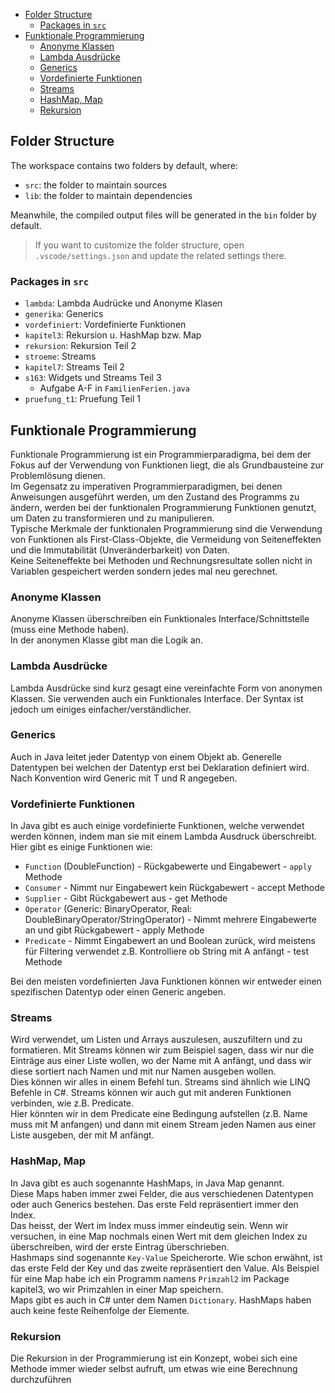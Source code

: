 - [Folder Structure](#folder-structure)
  - [Packages in `src`](#packages-in-src)
- [Funktionale Programmierung](#funktionale-programmierung)
  - [Anonyme Klassen](#anonyme-klassen)
  - [Lambda Ausdrücke](#lambda-ausdrücke)
  - [Generics](#generics)
  - [Vordefinierte Funktionen](#vordefinierte-funktionen)
  - [Streams](#streams)
  - [HashMap, Map](#hashmap-map)
  - [Rekursion](#rekursion)

## Folder Structure

The workspace contains two folders by default, where:

- `src`: the folder to maintain sources
- `lib`: the folder to maintain dependencies

Meanwhile, the compiled output files will be generated in the `bin` folder by default.

> If you want to customize the folder structure, open `.vscode/settings.json` and update the related settings there.

### Packages in `src`

- `lambda`: Lambda Audrücke und Anonyme Klasen
- `generika`: Generics
- `vordefiniert`: Vordefinierte Funktionen
- `kapitel3`: Rekursion u. HashMap bzw. Map
- `rekursion`: Rekursion Teil 2
- `stroeme`: Streams
- `kapitel7`: Streams Teil 2
- `s163`: Widgets und Streams Teil 3
  - Aufgabe A-F in `FamilienFerien.java`
- `pruefung_t1`: Pruefung Teil 1

## Funktionale Programmierung
Funktionale Programmierung ist ein Programmierparadigma, bei dem der Fokus auf der Verwendung von Funktionen liegt, die als Grundbausteine zur Problemlösung dienen.  
Im Gegensatz zu imperativen Programmierparadigmen, bei denen Anweisungen ausgeführt werden, um den Zustand des Programms zu ändern, werden bei der funktionalen Programmierung Funktionen genutzt, um Daten zu transformieren und zu manipulieren.  
Typische Merkmale der funktionalen Programmierung sind die Verwendung von Funktionen als First-Class-Objekte, die Vermeidung von Seiteneffekten und die Immutabilität (Unveränderbarkeit) von Daten.  
Keine Seiteneffekte bei Methoden und Rechnungsresultate sollen nicht in Variablen gespeichert werden sondern jedes mal neu gerechnet.

### Anonyme Klassen

Anonyme Klassen überschreiben ein Funktionales Interface/Schnittstelle (muss eine Methode haben).  
In der anonymen Klasse gibt man die Logik an.

### Lambda Ausdrücke

Lambda Ausdrücke sind kurz gesagt eine vereinfachte Form von anonymen Klassen. Sie verwenden auch ein Funktionales Interface. Der Syntax ist jedoch um einiges einfacher/verständlicher.

### Generics

Auch in Java leitet jeder Datentyp von einem Objekt ab. Generelle Datentypen bei welchen der Datentyp erst bei Deklaration definiert wird. Nach Konvention wird Generic mit T und R angegeben.

### Vordefinierte Funktionen

In Java gibt es auch einige vordefinierte Funktionen, welche verwendet werden können, indem man sie mit einem Lambda Ausdruck überschreibt. Hier gibt es einige Funktionen wie:  
- `Function` (DoubleFunction) - Rückgabewerte und Eingabewert - `apply` Methode
- `Consumer` - Nimmt nur Eingabewert kein Rückgabewert - accept Methode
- `Supplier` - Gibt Rückgabewert aus - get Methode
- `Operator` (Generic: BinaryOperator, Real: DoubleBinaryOperator/StringOperator) - Nimmt mehrere Eingabewerte an und gibt Rückgabewert - apply Methode
- `Predicate` - Nimmt Eingabewert an und Boolean zurück, wird meistens für Filtering verwendet z.B. Kontrolliere ob String mit A anfängt - test Methode

Bei den meisten vordefinierten Java Funktionen können wir entweder einen spezifischen Datentyp oder einen Generic angeben.

### Streams

Wird verwendet, um Listen und Arrays auszulesen, auszufiltern und zu formatieren. Mit Streams können wir zum Beispiel sagen, dass wir nur die Einträge aus einer Liste wollen, wo der Name mit A anfängt, und dass wir diese sortiert nach Namen und mit nur Namen ausgeben wollen.  
Dies können wir alles in einem Befehl tun. Streams sind ähnlich wie LINQ Befehle in C#. Streams können wir auch gut mit anderen Funktionen verbinden, wie z.B. Predicate.  
Hier könnten wir in dem Predicate eine Bedingung aufstellen (z.B. Name muss mit M anfangen) und dann mit einem Stream jeden Namen aus einer Liste ausgeben, der mit M anfängt.

### HashMap, Map

In Java gibt es auch sogenannte HashMaps, in Java Map genannt.  
Diese Maps haben immer zwei Felder, die aus verschiedenen Datentypen oder auch Generics bestehen. Das erste Feld repräsentiert immer den Index.  
Das heisst, der Wert im Index muss immer eindeutig sein. Wenn wir versuchen, in eine Map nochmals einen Wert mit dem gleichen Index zu überschreiben, wird der erste Eintrag überschrieben.  
Hashmaps sind sogenannte `Key-Value` Speicherorte. Wie schon erwähnt, ist das erste Feld der Key und das zweite repräsentiert den Value. Als Beispiel für eine Map habe ich ein Programm namens `Primzahl2` im Package kapitel3, wo wir Primzahlen in einer Map speichern.  
Maps gibt es auch in C# unter dem Namen `Dictionary`. HashMaps haben auch keine feste Reihenfolge der Elemente.

### Rekursion

Die Rekursion in der Programmierung ist ein Konzept, wobei sich eine Methode immer wieder selbst aufruft, um etwas wie eine Berechnung durchzuführen



